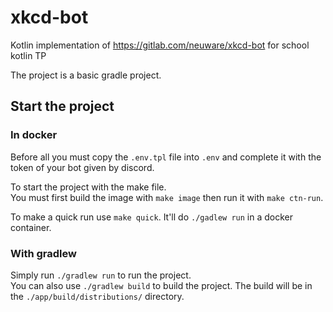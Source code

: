 # xkcd-bot

Kotlin implementation of https://gitlab.com/neuware/xkcd-bot for school kotlin TP

The project is a basic gradle project.

## Start the project

### In docker

Before all you must copy the `.env.tpl` file into `.env` and complete it with
the token of your bot given by discord.

To start the project with the make file.  
You must first build the image with `make image` then run it with `make ctn-run`.

To make a quick run use `make quick`. It'll do `./gadlew run` in a docker container.

### With gradlew

Simply run `./gradlew run` to run the project.  
You can also use `./gradlew build` to build the project.
The build will be in the `./app/build/distributions/` directory.
